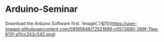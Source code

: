 # Arduino-Seminar
Download the Arduino Software first.
!image[그림1]((https://user-images.githubusercontent.com/59195649/72521899-c5572680-389f-11ea-813f-a11cc242c542.png)
